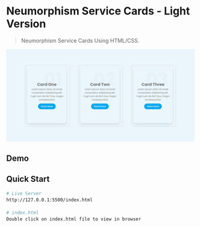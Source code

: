 # Neumorphism Service Cards - Light Version

>Neumorphism Service Cards Using HTML/CSS. 

<img src="images/giphy.gif" width="500"/>


## Demo
## Quick Start

```bash
# Live Server
http://127.0.0.1:5500/index.html

# index.html
Double click on index.html file to view in browser
```